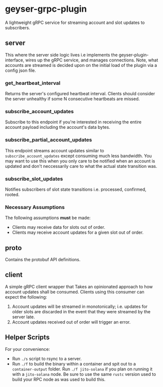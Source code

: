 # geyser-grpc-plugin

A lightweight gRPC service for streaming account and slot updates to subscribers.

## server

This where the server side logic lives i.e implements the geyser-plugin-interface, wires up the gRPC service, and manages connections.
Note, what accounts are streamed is decided upon on the initial load of the plugin via a config json file.

### get_heartbeat_interval

Returns the server's configured heartbeat interval. Clients should consider the server unhealthy if some N consecutive heartbeats are missed.

### subscribe_account_updates

Subscribe to this endpoint if you're interested in receiving the entire account payload including the account's data bytes.

### subscribe_partial_account_updates

This endpoint streams account updates similar to `subscribe_account_updates` except consuming much less bandwidth. You may want to
use this when you only care to be notified when an account is updated and don't neccessarily care to what the actual state transition was.

### subscribe_slot_updates

Notifies subscribers of slot state transitions i.e. processed, confirmed, rooted.

### Necessary Assumptions

The following assumptions __must__ be made:

* Clients may receive data for slots out of order.
* Clients may receive account updates for a given slot out of order.

## proto

Contains the protobuf API definitions.

## client

A simple gRPC client wrapper that Takes an opinionated approach to how account updates shall be consumed.
Clients using this consumer can expect the following:

1. Account updates will be streamed in monotonically; i.e. updates for older slots are discarded in the event that they were streamed by the server late.
2. Account updates received out of order will trigger an error.

## Helper Scripts

For your convenience:

* Run `./s` script to rsync to a server.
* Run `./f` to build the binary within a container and spit out to a `container-output` folder. Run `./f jito-solana` if you plan on running it with a `jito-solana` node. Be sure to use the same `rustc` version used to build your RPC node as was used to build this.
